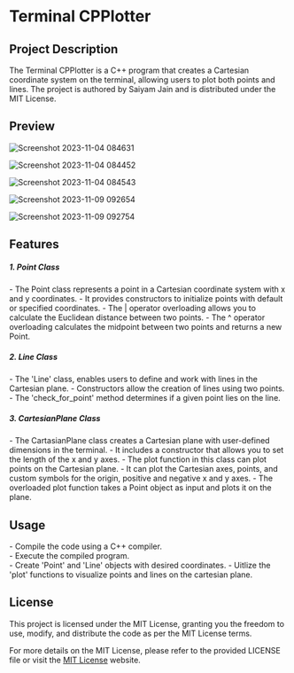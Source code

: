 <h1>Terminal CPPlotter</h1>

<h2>Project Description</h2>
<p>The Terminal CPPlotter is a C++ program that creates a Cartesian coordinate system on the terminal, allowing users to plot both points and lines. The project is authored by Saiyam Jain and is distributed under the MIT License.</p>

<h2>Preview</h2>

![Screenshot 2023-11-04 084631](https://github.com/saiyam-sandhir/Terminal-CPPlotter/assets/86138251/4d0a5b07-47fa-4e83-a536-0f08e51d73d3)

![Screenshot 2023-11-04 084452](https://github.com/saiyam-sandhir/Terminal-CPPlotter/assets/86138251/7f67e56b-9e06-40b5-81f4-d2da295f4260)

![Screenshot 2023-11-04 084543](https://github.com/saiyam-sandhir/Terminal-CPPlotter/assets/86138251/2df39ec4-9c39-4e1a-bb0f-18341fcb254a)

![Screenshot 2023-11-09 092654](https://github.com/saiyam-sandhir/Terminal-CPPlotter/assets/86138251/b6a9f13b-f9c7-47cc-b0af-e965024f3a59)

![Screenshot 2023-11-09 092754](https://github.com/saiyam-sandhir/Terminal-CPPlotter/assets/86138251/fa2a2c3e-1432-4dc0-b7ee-b116599784f1)

<h2>Features</h2>
<h5>1. Point Class</h5>
- The Point class represents a point in a Cartesian coordinate system with x and y coordinates.
- It provides constructors to initialize points with default or specified coordinates.
- The | operator overloading allows you to calculate the Euclidean distance between two points.
- The ^ operator overloading calculates the midpoint between two points and returns a new Point.

<h5>2. Line Class</h5> 
- The 'Line' class, enables users to define and work with lines in the Cartesian plane.
- Constructors allow the creation of lines using two points.
- The 'check_for_point' method determines if a given point lies on the line.

<h5>3. CartesianPlane Class</h5>
- The CartasianPlane class creates a Cartesian plane with user-defined dimensions in the terminal.
- It includes a constructor that allows you to set the length of the x and y axes.
- The plot function in this class can plot points on the Cartesian plane.
- It can plot the Cartesian axes, points, and custom symbols for the origin, positive and negative x and y axes.
- The overloaded plot function takes a Point object as input and plots it on the plane.

<h2>Usage</h2>
- Compile the code using a C++ compiler.</br>
- Execute the compiled program.</br>
- Create 'Point' and 'Line' objects with desired coordinates.
- Uitlize the 'plot' functions to visualize points and lines on the cartesian plane.
  
<h2>License</h2>
This project is licensed under the MIT License, granting you the freedom to use, modify, and distribute the code as per the MIT License terms.

For more details on the MIT License, please refer to the provided LICENSE file or visit the <a href="https://opensource.org/licenses/MIT">MIT License</a> website.
